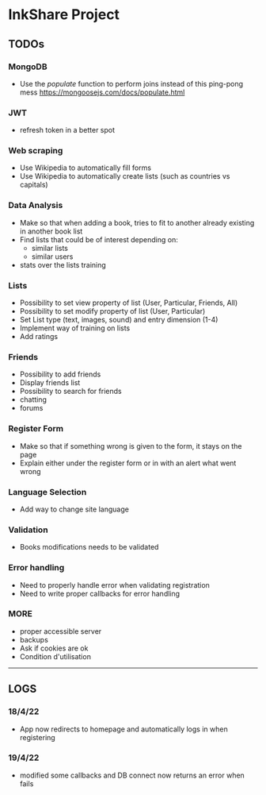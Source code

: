 # InkShare Project

## TODOs

### MongoDB

- Use the *populate* function to perform joins instead of this ping-pong mess https://mongoosejs.com/docs/populate.html


### JWT

- refresh token in a better spot

### Web scraping

- Use Wikipedia to automatically fill forms
- Use Wikipedia to automatically create lists (such as countries vs capitals)

### Data Analysis

- Make so that when adding a book, tries to fit to another already existing in another book list
- Find lists that could be of interest depending on:
    - similar lists
    - similar users
- stats over the lists training

### Lists

- Possibility to set view property of list (User, Particular, Friends, All)
- Possibility to set modify property of list (User, Particular)
- Set List type (text, images, sound) and entry dimension (1-4)
- Implement way of training on lists
- Add ratings

### Friends

- Possibility to add friends
- Display friends list
- Possibility to search for friends
- chatting
- forums

### Register Form

- Make so that if something wrong is given to the form, it stays on the page
- Explain either under the register form or in with an alert what went wrong

### Language Selection

- Add way to change site language

### Validation

- Books modifications needs to be validated

### Error handling

- Need to properly handle error when validating registration
- Need to write proper callbacks for error handling

### MORE

- proper accessible server
- backups
- Ask if cookies are ok
- Condition d'utilisation

-------------------------

## LOGS

### 18/4/22

- App now redirects to homepage and automatically logs in when registering

### 19/4/22

- modified some callbacks and DB connect now returns an error when fails